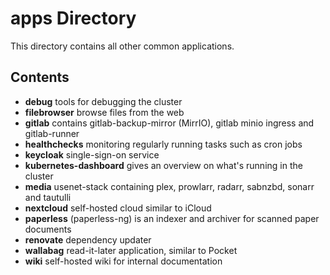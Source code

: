 # apps Directory

This directory contains all other common applications.

## Contents

- **debug** tools for debugging the cluster
- **filebrowser** browse files from the web
- **gitlab** contains gitlab-backup-mirror (MirrIO), gitlab minio ingress and gitlab-runner
- **healthchecks** monitoring regularly running tasks such as cron jobs
- **keycloak** single-sign-on service
- **kubernetes-dashboard** gives an overview on what's running in the cluster
- **media** usenet-stack containing plex, prowlarr, radarr, sabnzbd, sonarr and tautulli
- **nextcloud** self-hosted cloud similar to iCloud
- **paperless** (paperless-ng) is an indexer and archiver for scanned paper documents
- **renovate** dependency updater
- **wallabag** read-it-later application, similar to Pocket
- **wiki** self-hosted wiki for internal documentation
